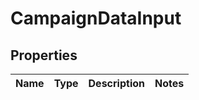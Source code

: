 

# CampaignDataInput

## Properties

Name | Type | Description | Notes
------------ | ------------- | ------------- | -------------



